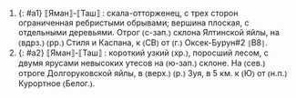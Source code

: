 ---
---

1. {: #a1} ⟦Яман⟧-⟦Таш⟧
: скала-отторженец, с трех сторон ограниченная ребристыми обрывами; вершина плоская, с отдельными деревьями. Отрог ⦅с-зап.⦆ склона Ялтинской яйлы, на ⦅вдрз.⦆ ⦅рр.⦆ Стиля и Каспана, к ⦅СВ⦆ от ⦅г.⦆ Оксек-Бурун#2 ⦃В8⦄.
2. {: #a2} ⟦Яман⟧-⟦Таш⟧
: короткий узкий ⦅хр.⦆, поросший лесом, с двумя ярусами невысоких утесов на ⦅ю-зап.⦆ склоне. На ⦅сев.⦆ отроге Долгоруковской яйлы, в ⦅верх.⦆ ⦅р.⦆ Зуя, в 5 км. к ⦅Ю⦆ от ⦅н.п.⦆ Курортное ⦅Белог.⦆.
